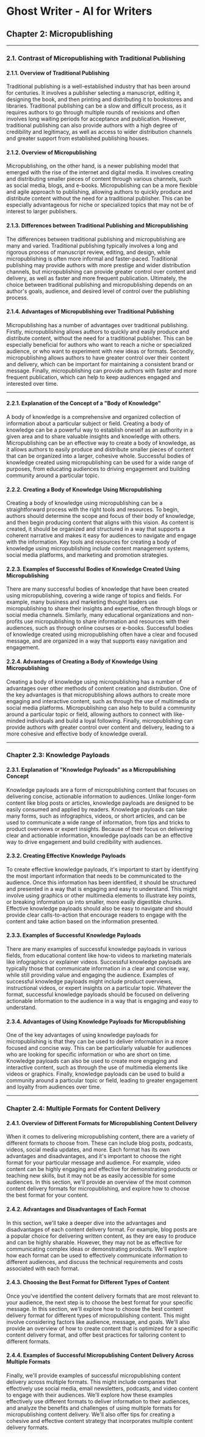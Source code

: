 # Ghost Writer - AI for Writers

## Chapter 2: Micropublishing

---

### 2.1. Contrast of Micropublishing with Traditional Publishing

#### 2.1.1. Overview of Traditional Publishing

Traditional publishing is a well-established industry that has been around for centuries. It involves a publisher selecting a manuscript, editing it, designing the book, and then printing and distributing it to bookstores and libraries. Traditional publishing can be a slow and difficult process, as it requires authors to go through multiple rounds of revisions and often involves long waiting periods for acceptance and publication. However, traditional publishing can also provide authors with a high degree of credibility and legitimacy, as well as access to wider distribution channels and greater support from established publishing houses.

#### 2.1.2. Overview of Micropublishing

Micropublishing, on the other hand, is a newer publishing model that emerged with the rise of the internet and digital media. It involves creating and distributing smaller pieces of content through various channels, such as social media, blogs, and e-books. Micropublishing can be a more flexible and agile approach to publishing, allowing authors to quickly produce and distribute content without the need for a traditional publisher. This can be especially advantageous for niche or specialized topics that may not be of interest to larger publishers.

#### 2.1.3. Differences between Traditional Publishing and Micropublishing

The differences between traditional publishing and micropublishing are many and varied. Traditional publishing typically involves a long and rigorous process of manuscript review, editing, and design, while micropublishing is often more informal and faster-paced. Traditional publishing may provide authors with more prestige and wider distribution channels, but micropublishing can provide greater control over content and delivery, as well as faster and more frequent publication. Ultimately, the choice between traditional publishing and micropublishing depends on an author's goals, audience, and desired level of control over the publishing process.

#### 2.1.4. Advantages of Micropublishing over Traditional Publishing

Micropublishing has a number of advantages over traditional publishing. Firstly, micropublishing allows authors to quickly and easily produce and distribute content, without the need for a traditional publisher. This can be especially beneficial for authors who want to reach a niche or specialized audience, or who want to experiment with new ideas or formats. Secondly, micropublishing allows authors to have greater control over their content and delivery, which can be important for maintaining a consistent brand or message. Finally, micropublishing can provide authors with faster and more frequent publication, which can help to keep audiences engaged and interested over time.

---

#### 2.2.1. Explanation of the Concept of a "Body of Knowledge"

A body of knowledge is a comprehensive and organized collection of information about a particular subject or field. Creating a body of knowledge can be a powerful way to establish oneself as an authority in a given area and to share valuable insights and knowledge with others. Micropublishing can be an effective way to create a body of knowledge, as it allows authors to easily produce and distribute smaller pieces of content that can be organized into a larger, cohesive whole. Successful bodies of knowledge created using micropublishing can be used for a wide range of purposes, from educating audiences to driving engagement and building community around a particular topic.

#### 2.2.2. Creating a Body of Knowledge Using Micropublishing

Creating a body of knowledge using micropublishing can be a straightforward process with the right tools and resources. To begin, authors should determine the scope and focus of their body of knowledge, and then begin producing content that aligns with this vision. As content is created, it should be organized and structured in a way that supports a coherent narrative and makes it easy for audiences to navigate and engage with the information. Key tools and resources for creating a body of knowledge using micropublishing include content management systems, social media platforms, and marketing and promotion strategies.

#### 2.2.3. Examples of Successful Bodies of Knowledge Created Using Micropublishing

There are many successful bodies of knowledge that have been created using micropublishing, covering a wide range of topics and fields. For example, many business and marketing thought leaders use micropublishing to share their insights and expertise, often through blogs or social media channels. Similarly, many educational organizations and non-profits use micropublishing to share information and resources with their audiences, such as through online courses or e-books. Successful bodies of knowledge created using micropublishing often have a clear and focused message, and are organized in a way that supports easy navigation and engagement.

#### 2.2.4. Advantages of Creating a Body of Knowledge Using Micropublishing

Creating a body of knowledge using micropublishing has a number of advantages over other methods of content creation and distribution. One of the key advantages is that micropublishing allows authors to create more engaging and interactive content, such as through the use of multimedia or social media platforms. Micropublishing can also help to build a community around a particular topic or field, allowing authors to connect with like-minded individuals and build a loyal following. Finally, micropublishing can provide authors with greater control over content and delivery, leading to a more cohesive and effective body of knowledge overall.

---

### Chapter 2.3: Knowledge Payloads

#### 2.3.1. Explanation of "Knowledge Payloads" as a Micropublishing Concept

Knowledge payloads are a form of micropublishing content that focuses on delivering concise, actionable information to audiences. Unlike longer-form content like blog posts or articles, knowledge payloads are designed to be easily consumed and applied by readers. Knowledge payloads can take many forms, such as infographics, videos, or short articles, and can be used to communicate a wide range of information, from tips and tricks to product overviews or expert insights. Because of their focus on delivering clear and actionable information, knowledge payloads can be an effective way to drive engagement and build credibility with audiences.

#### 2.3.2. Creating Effective Knowledge Payloads

To create effective knowledge payloads, it's important to start by identifying the most important information that needs to be communicated to the audience. Once this information has been identified, it should be structured and presented in a way that is engaging and easy to understand. This might involve using graphics or other multimedia elements to illustrate key points, or breaking information up into smaller, more easily digestible chunks. Effective knowledge payloads should also be easy to navigate and should provide clear calls-to-action that encourage readers to engage with the content and take action based on the information presented.

#### 2.3.3. Examples of Successful Knowledge Payloads

There are many examples of successful knowledge payloads in various fields, from educational content like how-to videos to marketing materials like infographics or explainer videos. Successful knowledge payloads are typically those that communicate information in a clear and concise way, while still providing value and engaging the audience. Examples of successful knowledge payloads might include product overviews, instructional videos, or expert insights on a particular topic. Whatever the format, successful knowledge payloads should be focused on delivering actionable information to the audience in a way that is engaging and easy to understand.

#### 2.3.4. Advantages of Using Knowledge Payloads for Micropublishing

One of the key advantages of using knowledge payloads for micropublishing is that they can be used to deliver information in a more focused and concise way. This can be particularly valuable for audiences who are looking for specific information or who are short on time. Knowledge payloads can also be used to create more engaging and interactive content, such as through the use of multimedia elements like videos or graphics. Finally, knowledge payloads can be used to build a community around a particular topic or field, leading to greater engagement and loyalty from audiences over time.

---

### Chapter 2.4: Multiple Formats for Content Delivery

#### 2.4.1. Overview of Different Formats for Micropublishing Content Delivery

When it comes to delivering micropublishing content, there are a variety of different formats to choose from. These can include blog posts, podcasts, videos, social media updates, and more. Each format has its own advantages and disadvantages, and it's important to choose the right format for your particular message and audience. For example, video content can be highly engaging and effective for demonstrating products or teaching new skills, but it may not be as easily accessible for some audiences. In this section, we'll provide an overview of the most common content delivery formats for micropublishing, and explore how to choose the best format for your content.

#### 2.4.2. Advantages and Disadvantages of Each Format

In this section, we'll take a deeper dive into the advantages and disadvantages of each content delivery format. For example, blog posts are a popular choice for delivering written content, as they are easy to produce and can be highly sharable. However, they may not be as effective for communicating complex ideas or demonstrating products. We'll explore how each format can be used to effectively communicate information to different audiences, and discuss the technical requirements and costs associated with each format.

#### 2.4.3. Choosing the Best Format for Different Types of Content

Once you've identified the content delivery formats that are most relevant to your audience, the next step is to choose the best format for your specific message. In this section, we'll explore how to choose the best content delivery format for different types of micropublishing content. This might involve considering factors like audience, message, and goals. We'll also provide an overview of how to create content that is optimized for a specific content delivery format, and offer best practices for tailoring content to different formats.

#### 2.4.4. Examples of Successful Micropublishing Content Delivery Across Multiple Formats

Finally, we'll provide examples of successful micropublishing content delivery across multiple formats. This might include companies that effectively use social media, email newsletters, podcasts, and video content to engage with their audiences. We'll explore how these examples effectively use different formats to deliver information to their audiences, and analyze the benefits and challenges of using multiple formats for micropublishing content delivery. We'll also offer tips for creating a cohesive and effective content strategy that incorporates multiple content delivery formats.

